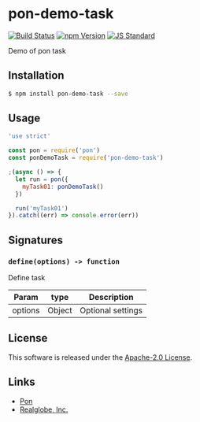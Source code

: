 pon-demo-task
==========

<!---
This file is generated by ape-tmpl. Do not update manually.
--->

<!-- Badge Start -->
<a name="badges"></a>

[![Build Status][bd_travis_shield_url]][bd_travis_url]
[![npm Version][bd_npm_shield_url]][bd_npm_url]
[![JS Standard][bd_standard_shield_url]][bd_standard_url]

[bd_repo_url]: https://github.com/realglobe-Inc/pon-demo-task
[bd_travis_url]: http://travis-ci.org/realglobe-Inc/pon-demo-task
[bd_travis_shield_url]: http://img.shields.io/travis/realglobe-Inc/pon-demo-task.svg?style=flat
[bd_travis_com_url]: http://travis-ci.com/realglobe-Inc/pon-demo-task
[bd_travis_com_shield_url]: https://api.travis-ci.com/realglobe-Inc/pon-demo-task.svg?token=
[bd_license_url]: https://github.com/realglobe-Inc/pon-demo-task/blob/master/LICENSE
[bd_codeclimate_url]: http://codeclimate.com/github/realglobe-Inc/pon-demo-task
[bd_codeclimate_shield_url]: http://img.shields.io/codeclimate/github/realglobe-Inc/pon-demo-task.svg?style=flat
[bd_codeclimate_coverage_shield_url]: http://img.shields.io/codeclimate/coverage/github/realglobe-Inc/pon-demo-task.svg?style=flat
[bd_gemnasium_url]: https://gemnasium.com/realglobe-Inc/pon-demo-task
[bd_gemnasium_shield_url]: https://gemnasium.com/realglobe-Inc/pon-demo-task.svg
[bd_npm_url]: http://www.npmjs.org/package/pon-demo-task
[bd_npm_shield_url]: http://img.shields.io/npm/v/pon-demo-task.svg?style=flat
[bd_standard_url]: http://standardjs.com/
[bd_standard_shield_url]: https://img.shields.io/badge/code%20style-standard-brightgreen.svg

<!-- Badge End -->


<!-- Description Start -->
<a name="description"></a>

Demo of pon task

<!-- Description End -->


<!-- Overview Start -->
<a name="overview"></a>



<!-- Overview End -->


<!-- Sections Start -->
<a name="sections"></a>

<!-- Section from "doc/guides/01.Installation.md.hbs" Start -->

<a name="section-doc-guides-01-installation-md"></a>

Installation
-----

```bash
$ npm install pon-demo-task --save
```


<!-- Section from "doc/guides/01.Installation.md.hbs" End -->

<!-- Section from "doc/guides/02.Usage.md.hbs" Start -->

<a name="section-doc-guides-02-usage-md"></a>

Usage
---------

```javascript
'use strict'

const pon = require('pon')
const ponDemoTask = require('pon-demo-task')

;(async () => {
  let run = pon({
    myTask01: ponDemoTask()
  })

  run('myTask01')
}).catch((err) => console.error(err))

```


<!-- Section from "doc/guides/02.Usage.md.hbs" End -->

<!-- Section from "doc/guides/03.Signature.md.hbs" Start -->

<a name="section-doc-guides-03-signature-md"></a>

Signatures
---------


### `define(options) -> function`

Define task

| Param | type | Description |
| ---- | --- | ----------- |
| options | Object |  Optional settings |



<!-- Section from "doc/guides/03.Signature.md.hbs" End -->


<!-- Sections Start -->


<!-- LICENSE Start -->
<a name="license"></a>

License
-------
This software is released under the [Apache-2.0 License](https://github.com/realglobe-Inc/pon-demo-task/blob/master/LICENSE).

<!-- LICENSE End -->


<!-- Links Start -->
<a name="links"></a>

Links
------

+ [Pon][pon_url]
+ [Realglobe, Inc.][realglobe,_inc__url]

[pon_url]: https://github.com/realglobe-Inc/pon
[realglobe,_inc__url]: http://realglobe.jp

<!-- Links End -->

